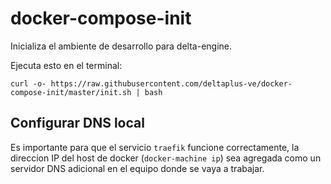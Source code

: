 # docker-compose-init

Inicializa el ambiente de desarrollo para delta-engine.

Ejecuta esto en el terminal:

    curl -o- https://raw.githubusercontent.com/deltaplus-ve/docker-compose-init/master/init.sh | bash

## Configurar DNS local

Es importante para que el servicio `traefik` funcione correctamente, la direccion IP del host de docker (`docker-machine ip`) sea agregada como un servidor DNS adicional en el equipo donde se vaya a trabajar.
